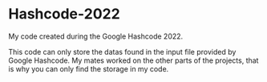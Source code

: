# Hashcode-2022
My code created during the Google Hashcode 2022.

This code can only store the datas found in the input file provided by Google Hashcode. My mates worked on the other parts of the projects, that is why you can only find the storage in my code.
